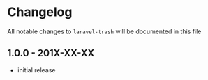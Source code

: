 # Changelog

All notable changes to `laravel-trash` will be documented in this file

## 1.0.0 - 201X-XX-XX

- initial release

